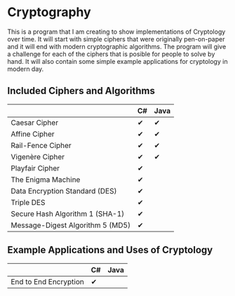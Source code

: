 # Cryptography
This is a program that I am creating to show implementations of Cryptology over time. It will start with simple ciphers that were originally pen-on-paper and it will end with modern cryptographic algorithms. The program will give a challenge for each of the ciphers that is posible for people to solve by hand. It will also contain some simple example applications for cryptology in modern day.

## Included Ciphers and Algorithms

|                                      | C# | Java |     
| ------------------------------------ | -- | --- |
|Caesar Cipher                         | ✔ |  ✔  |
|Affine Cipher                         | ✔ |  ✔  |
|Rail-Fence Cipher                     | ✔ |  ✔  |
|Vigenère Cipher                       | ✔ |  ✔  |
|Playfair Cipher                       | ✔ |
|The Enigma Machine                    | ✔ |
|Data Encryption Standard (DES)        | ✔ |
|Triple DES                            | ✔ |
|Secure Hash Algorithm 1 (SHA-1)       | ✔ |
|Message-Digest Algorithm 5 (MD5)      | ✔ |

## Example Applications and Uses of Cryptology
|                                      | C# | Java |     
| ------------------------------------ | -- | ---- |
|End to End Encryption                 | ✔ |
